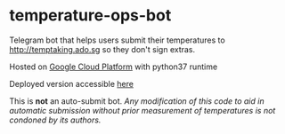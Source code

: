 # temperature-ops-bot

Telegram bot that helps users submit their temperatures to http://temptaking.ado.sg so they don't sign extras.

Hosted on [Google Cloud Platform](https://cloud.google.com/appengine) with python37 runtime

Deployed version accessible [here](http://t.me/temperature_ops_bot)


This is **not** an auto-submit bot. *Any modification of this code to aid in automatic submission without prior measurement of temperatures is not condoned by its authors.*

